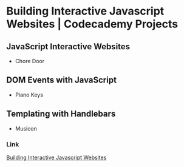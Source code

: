 # Building Interactive Javascript Websites | Codecademy Projects

## JavaScript Interactive Websites

- Chore Door

## DOM Events with JavaScript

- Piano Keys

## Templating with Handlebars

- Musicon

### Link
[Building Interactive Javascript Websites](https://www.codecademy.com/learn/build-interactive-websites)
